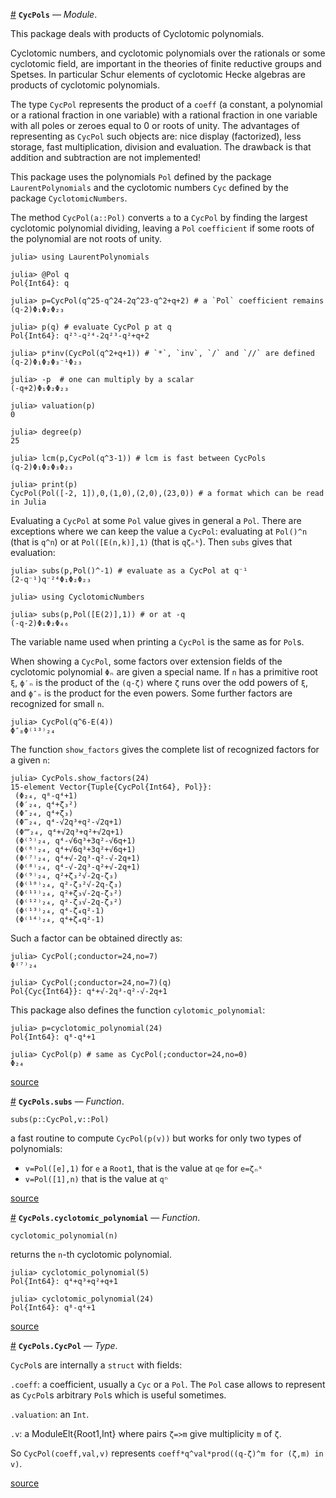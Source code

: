 <a id='CycPols' href='#CycPols'>#</a>
**`CycPols`** &mdash; *Module*.



This package deals with products of Cyclotomic polynomials.

Cyclotomic  numbers, and cyclotomic polynomials  over the rationals or some cyclotomic  field, are important in the theories of finite reductive groups and  Spetses. In particular Schur elements of cyclotomic Hecke algebras are products of cyclotomic polynomials.

The  type  `CycPol`  represents  the  product  of  a `coeff` (a constant, a polynomial or a rational fraction in one variable) with a rational fraction in  one variable with all poles or zeroes equal to 0 or roots of unity. The advantages  of  representing  as  `CycPol`  such  objects are: nice display (factorized),  less storage, fast  multiplication, division and evaluation. The drawback is that addition and subtraction are not implemented!

This   package  uses   the  polynomials   `Pol`  defined   by  the  package `LaurentPolynomials`  and  the  cyclotomic  numbers  `Cyc`  defined  by the package `CyclotomicNumbers`.

The  method  `CycPol(a::Pol)`  converts  `a`  to  a `CycPol` by finding the largest  cyclotomic polynomial  dividing, leaving  a `Pol` `coefficient` if some roots of the polynomial are not roots of unity.

```julia-repl
julia> using LaurentPolynomials

julia> @Pol q
Pol{Int64}: q

julia> p=CycPol(q^25-q^24-2q^23-q^2+q+2) # a `Pol` coefficient remains
(q-2)Φ₁Φ₂Φ₂₃

julia> p(q) # evaluate CycPol p at q
Pol{Int64}: q²⁵-q²⁴-2q²³-q²+q+2

julia> p*inv(CycPol(q^2+q+1)) # `*`, `inv`, `/` and `//` are defined
(q-2)Φ₁Φ₂Φ₃⁻¹Φ₂₃

julia> -p  # one can multiply by a scalar
(-q+2)Φ₁Φ₂Φ₂₃

julia> valuation(p)
0

julia> degree(p)
25

julia> lcm(p,CycPol(q^3-1)) # lcm is fast between CycPols
(q-2)Φ₁Φ₂Φ₃Φ₂₃
```

```julia-rep1
julia> print(p)
CycPol(Pol([-2, 1]),0,(1,0),(2,0),(23,0)) # a format which can be read in Julia
```

Evaluating  a `CycPol` at some `Pol` value  gives in general a `Pol`. There are  exceptions  where  we  can  keep  the  value a `CycPol`: evaluating at `Pol()^n`  (that is `q^n`) or at  `Pol([E(n,k)],1)` (that is `qζₙᵏ`). Then `subs` gives that evaluation:

```julia-repl
julia> subs(p,Pol()^-1) # evaluate as a CycPol at q⁻¹
(2-q⁻¹)q⁻²⁴Φ₁Φ₂Φ₂₃

julia> using CyclotomicNumbers

julia> subs(p,Pol([E(2)],1)) # or at -q
(-q-2)Φ₁Φ₂Φ₄₆
```

The variable name used when printing a `CycPol` is the same as for `Pol`s.

When  showing  a  `CycPol`,  some  factors  over  extension  fields  of the cyclotomic polynomial `Φₙ` are given a special name. If `n` has a primitive root  `ξ`, `ϕ′ₙ` is the product of the  `(q-ζ)` where `ζ` runs over the odd powers  of `ξ`, and `ϕ″ₙ` is the  product for the even powers. Some further factors are recognized for small `n`. 

```julia-repl
julia> CycPol(q^6-E(4))
Φ″₈Φ⁽¹³⁾₂₄
```

The  function `show_factors` gives the  complete list of recognized factors for a given `n`:

```julia-repl
julia> CycPols.show_factors(24)
15-element Vector{Tuple{CycPol{Int64}, Pol}}:
 (Φ₂₄, q⁸-q⁴+1)
 (Φ′₂₄, q⁴+ζ₃²)
 (Φ″₂₄, q⁴+ζ₃)
 (Φ‴₂₄, q⁴-√2q³+q²-√2q+1)
 (Φ⁗₂₄, q⁴+√2q³+q²+√2q+1)
 (Φ⁽⁵⁾₂₄, q⁴-√6q³+3q²-√6q+1)
 (Φ⁽⁶⁾₂₄, q⁴+√6q³+3q²+√6q+1)
 (Φ⁽⁷⁾₂₄, q⁴+√-2q³-q²-√-2q+1)
 (Φ⁽⁸⁾₂₄, q⁴-√-2q³-q²+√-2q+1)
 (Φ⁽⁹⁾₂₄, q²+ζ₃²√-2q-ζ₃)
 (Φ⁽¹⁰⁾₂₄, q²-ζ₃²√-2q-ζ₃)
 (Φ⁽¹¹⁾₂₄, q²+ζ₃√-2q-ζ₃²)
 (Φ⁽¹²⁾₂₄, q²-ζ₃√-2q-ζ₃²)
 (Φ⁽¹³⁾₂₄, q⁴-ζ₄q²-1)
 (Φ⁽¹⁴⁾₂₄, q⁴+ζ₄q²-1)
```

Such a factor can be obtained directly as:

```julia-repl
julia> CycPol(;conductor=24,no=7)
Φ⁽⁷⁾₂₄

julia> CycPol(;conductor=24,no=7)(q)
Pol{Cyc{Int64}}: q⁴+√-2q³-q²-√-2q+1
```

This package also defines the function `cylotomic_polynomial`:

```julia-repl
julia> p=cyclotomic_polynomial(24)
Pol{Int64}: q⁸-q⁴+1

julia> CycPol(p) # same as CycPol(;conductor=24,no=0)
Φ₂₄
```


<a target='_blank' href='https://github.com/jmichel7/CycPols.jl/blob/eec414a064b692f00027f29aa87067f41aa04bf6/src/CycPols.jl#L1-L119' class='documenter-source'>source</a><br>

<a id='CycPols.subs' href='#CycPols.subs'>#</a>
**`CycPols.subs`** &mdash; *Function*.



`subs(p::CycPol,v::Pol)`

a fast routine to compute `CycPol(p(v))` but works for only two types of polynomials:

  * `v=Pol([e],1)` for `e` a `Root1`, that is the value at `qe` for `e=ζₙᵏ`
  * `v=Pol([1],n)` that is the value at `qⁿ`


<a target='_blank' href='https://github.com/jmichel7/CycPols.jl/blob/eec414a064b692f00027f29aa87067f41aa04bf6/src/CycPols.jl#L541-L549' class='documenter-source'>source</a><br>

<a id='CycPols.cyclotomic_polynomial' href='#CycPols.cyclotomic_polynomial'>#</a>
**`CycPols.cyclotomic_polynomial`** &mdash; *Function*.



`cyclotomic_polynomial(n)`

returns the `n`-th cyclotomic polynomial.

```julia-repl
julia> cyclotomic_polynomial(5)
Pol{Int64}: q⁴+q³+q²+q+1

julia> cyclotomic_polynomial(24)
Pol{Int64}: q⁸-q⁴+1
```


<a target='_blank' href='https://github.com/jmichel7/CycPols.jl/blob/eec414a064b692f00027f29aa87067f41aa04bf6/src/CycPols.jl#L148-L160' class='documenter-source'>source</a><br>

<a id='CycPols.CycPol' href='#CycPols.CycPol'>#</a>
**`CycPols.CycPol`** &mdash; *Type*.



`CycPol`s are internally a `struct` with fields:

`.coeff`:  a coefficient, usually a `Cyc` or a `Pol`. The `Pol` case allows    to represent as `CycPol`s arbitrary `Pol`s which is useful sometimes.

`.valuation`: an `Int`.

`.v`: a ModuleElt{Root1,Int} where pairs `ζ=>m` give multiplicity `m` of `ζ`.

So `CycPol(coeff,val,v)` represents `coeff*q^val*prod((q-ζ)^m for (ζ,m) in v)`.


<a target='_blank' href='https://github.com/jmichel7/CycPols.jl/blob/eec414a064b692f00027f29aa87067f41aa04bf6/src/CycPols.jl#L173-L184' class='documenter-source'>source</a><br>

